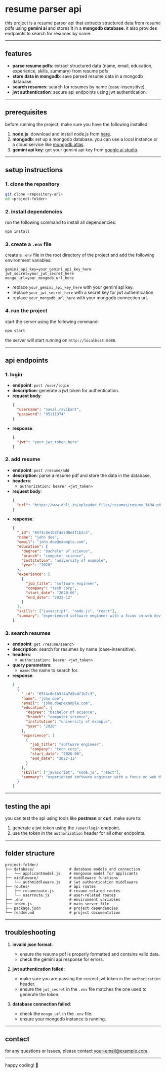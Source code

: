 # resume parser api

this project is a resume parser api that extracts structured data from resume pdfs using **gemini ai** and stores it in a **mongodb database**. it also provides endpoints to search for resumes by name.

---

## features

- **parse resume pdfs**: extract structured data (name, email, education, experience, skills, summary) from resume pdfs.
- **store data in mongodb**: save parsed resume data in a mongodb database.
- **search resumes**: search for resumes by name (case-insensitive).
- **jwt authentication**: secure api endpoints using jwt authentication.

---

## prerequisites

before running the project, make sure you have the following installed:

1. **node.js**: download and install node.js from [here](https://nodejs.org/).
2. **mongodb**: set up a mongodb database. you can use a local instance or a cloud service like [mongodb atlas](https://www.mongodb.com/cloud/atlas).
3. **gemini api key**: get your gemini api key from [google ai studio](https://aistudio.google.com/).

---

## setup instructions

### 1. clone the repository

```bash
git clone <repository-url>
cd <project-folder>
```

### 2. install dependencies

run the following command to install all dependencies:

```bash
npm install
```

### 3. create a `.env` file

create a `.env` file in the root directory of the project and add the following environment variables:

```env
gemini_api_key=your_gemini_api_key_here
jwt_secret=your_jwt_secret_here
mongo_url=your_mongodb_url_here
```

- replace `your_gemini_api_key_here` with your gemini api key.
- replace `your_jwt_secret_here` with a secret key for jwt authentication.
- replace `your_mongodb_url_here` with your mongodb connection url.

### 4. run the project

start the server using the following command:

```bash
npm start
```

the server will start running on `http://localhost:8080`.

---

## api endpoints

### 1. **login**
- **endpoint**: `post /user/login`
- **description**: generate a jwt token for authentication.
- **request body**:
  ```json
  {
    "username": "naval.ravikant",
    "password": "05111974"
  }
  ```
- **response**:
  ```json
  {
    "jwt": "your_jwt_token_here"
  }
  ```

### 2. **add resume**
- **endpoint**: `post /resume/add`
- **description**: parse a resume pdf and store the data in the database.
- **headers**:
  - `authorization: bearer <jwt_token>`
- **request body**:
  ```json
  {
    "url": "https://www.dhli.in/uploaded_files/resumes/resume_3404.pdf"
  }
  ```
- **response**:
  ```json
  {
    "_id": "65f4c8e1b3f4a7d8e4f1b2c3",
    "name": "john doe",
    "email": "john.doe@example.com",
    "education": {
      "degree": "bachelor of science",
      "branch": "computer science",
      "institution": "university of example",
      "year": "2020"
    },
    "experience": [
      {
        "job_title": "software engineer",
        "company": "tech corp",
        "start_date": "2020-06",
        "end_date": "2022-12"
      }
    ],
    "skills": ["javascript", "node.js", "react"],
    "summary": "experienced software engineer with a focus on web development."
  }
  ```

### 3. **search resumes**
- **endpoint**: `get /resume/search`
- **description**: search for resumes by name (case-insensitive).
- **headers**:
  - `authorization: bearer <jwt_token>`
- **query parameters**:
  - `name`: the name to search for.
- **response**:
  ```json
  [
    {
      "_id": "65f4c8e1b3f4a7d8e4f1b2c3",
      "name": "john doe",
      "email": "john.doe@example.com",
      "education": {
        "degree": "bachelor of science",
        "branch": "computer science",
        "institution": "university of example",
        "year": "2020"
      },
      "experience": [
        {
          "job_title": "software engineer",
          "company": "tech corp",
          "start_date": "2020-06",
          "end_date": "2022-12"
        }
      ],
      "skills": ["javascript", "node.js", "react"],
      "summary": "experienced software engineer with a focus on web development."
    }
  ]
  ```

---

## testing the api

you can test the api using tools like **postman** or **curl**. make sure to:

1. generate a jwt token using the `/user/login` endpoint.
2. use the token in the `authorization` header for all other endpoints.

---

## folder structure

```
project-folder/
├── database/                # database models and connection
│   └── applicantmodel.js    # mongoose model for applicants
├── middleware/              # middleware functions
│   └── authmiddleware.js    # jwt authentication middleware
├── routes/                  # api routes
│   ├── resumeroute.js       # resume-related routes
│   └── userroute.js         # user-related routes
├── .env                     # environment variables
├── index.js                 # main server file
├── package.json             # project dependencies
└── readme.md                # project documentation
```

---

## troubleshooting

1. **invalid json format**:
   - ensure the resume pdf is properly formatted and contains valid data.
   - check the gemini api response for errors.

2. **jwt authentication failed**:
   - make sure you are passing the correct jwt token in the `authorization` header.
   - ensure the `jwt_secret` in the `.env` file matches the one used to generate the token.

3. **database connection failed**:
   - check the `mongo_url` in the `.env` file.
   - ensure your mongodb instance is running.


---

## contact

for any questions or issues, please contact [your-email@example.com](sutarimran47@example.com).

---

happy coding! 🚀
